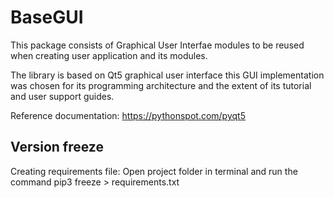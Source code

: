 # BaseGUI
This package consists of Graphical User Interfae modules
to be reused when creating user application and its modules.

The library is based on Qt5 graphical user interface
this GUI implementation was chosen for its programming architecture
and the extent of its tutorial and user support guides.

Reference documentation:
https://pythonspot.com/pyqt5


## Version freeze
Creating requirements file:
Open project folder in terminal and run the command
    pip3 freeze > requirements.txt